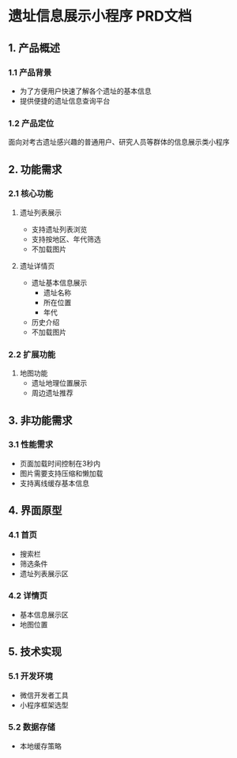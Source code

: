 # 遗址信息展示小程序 PRD文档

## 1. 产品概述
### 1.1 产品背景
- 为了方便用户快速了解各个遗址的基本信息
- 提供便捷的遗址信息查询平台

### 1.2 产品定位
面向对考古遗址感兴趣的普通用户、研究人员等群体的信息展示类小程序

## 2. 功能需求

### 2.1 核心功能
1. 遗址列表展示
   - 支持遗址列表浏览
   - 支持按地区、年代筛选
   - 不加载图片

2. 遗址详情页
   - 遗址基本信息展示
     * 遗址名称
     * 所在位置
     * 年代
   - 历史介绍
   - 不加载图片

### 2.2 扩展功能
1. 地图功能
   - 遗址地理位置展示
   - 周边遗址推荐



## 3. 非功能需求

### 3.1 性能需求
- 页面加载时间控制在3秒内
- 图片需要支持压缩和懒加载
- 支持离线缓存基本信息



## 4. 界面原型

### 4.1 首页
- 搜索栏
- 筛选条件
- 遗址列表展示区

### 4.2 详情页
- 基本信息展示区
- 地图位置

## 5. 技术实现

### 5.1 开发环境
- 微信开发者工具
- 小程序框架选型

### 5.2 数据存储

- 本地缓存策略



